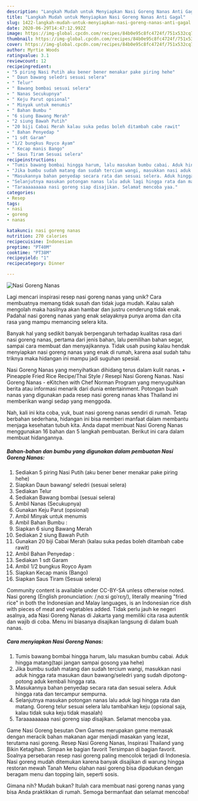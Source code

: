 ```yaml
---
description: "Langkah Mudah untuk Menyiapkan Nasi Goreng Nanas Anti Gagal"
title: "Langkah Mudah untuk Menyiapkan Nasi Goreng Nanas Anti Gagal"
slug: 1422-langkah-mudah-untuk-menyiapkan-nasi-goreng-nanas-anti-gagal
date: 2020-06-29T14:47:12.992Z
image: https://img-global.cpcdn.com/recipes/84b0e95c8fc4724f/751x532cq70/nasi-goreng-nanas-foto-resep-utama.jpg
thumbnail: https://img-global.cpcdn.com/recipes/84b0e95c8fc4724f/751x532cq70/nasi-goreng-nanas-foto-resep-utama.jpg
cover: https://img-global.cpcdn.com/recipes/84b0e95c8fc4724f/751x532cq70/nasi-goreng-nanas-foto-resep-utama.jpg
author: Myrtie Woods
ratingvalue: 3.1
reviewcount: 12
recipeingredient:
- "5 piring Nasi Putih aku bener bener menakar pake piring hehe"
- " Daun bawang seledri sesuai selera"
- " Telur"
- " Bawang bombai sesuai selera"
- " Nanas Secukupnya"
- " Keju Parut opsional"
- " Minyak untuk menumis"
- " Bahan Bumbu "
- "6 siung Bawang Merah"
- "2 siung Bawah Putih"
- "20 biji Cabai Merah kalau suka pedas boleh ditambah cabe rawit"
- " Bahan Penyedap "
- "1 sdt Garam"
- "1/2 bungkus Royco Ayam"
- " Kecap manis Bango"
- " Saus Tiram Sesuai selera"
recipeinstructions:
- "Tumis bawang bombai hingga harum, lalu masukan bumbu cabai. Aduk hingga matang(tapi jangan sampai gosong yaa hehe)"
- "Jika bumbu sudah matang dan sudah tercium wangi, masukkan nasi aduk hingga rata masukan daun bawang/seledri yang sudah dipotong-potong aduk kembali hingga rata."
- "Masukannya bahan penyedap secara rata dan sesuai selera. Aduk hingga rata dan tercampur sempurna."
- "Selanjutnya masukan potongan nanas lalu aduk lagi hingga rata dan matang. Goreng telur sesuai selera lalu tambahkan keju (opsional saja, kalau tidak suka keju tidak masalah)"
- "Taraaaaaaaaa nasi goreng siap disajikan. Selamat mencoba yaa."
categories:
- Resep
tags:
- nasi
- goreng
- nanas

katakunci: nasi goreng nanas 
nutrition: 270 calories
recipecuisine: Indonesian
preptime: "PT40M"
cooktime: "PT38M"
recipeyield: "1"
recipecategory: Dinner

---
```



![Nasi Goreng Nanas](https://img-global.cpcdn.com/recipes/84b0e95c8fc4724f/751x532cq70/nasi-goreng-nanas-foto-resep-utama.jpg)

Lagi mencari inspirasi resep nasi goreng nanas yang unik? Cara membuatnya memang tidak susah dan tidak juga mudah. Kalau salah mengolah maka hasilnya akan hambar dan justru cenderung tidak enak. Padahal nasi goreng nanas yang enak selayaknya punya aroma dan cita rasa yang mampu memancing selera kita.

Banyak hal yang sedikit banyak berpengaruh terhadap kualitas rasa dari nasi goreng nanas, pertama dari jenis bahan, lalu pemilihan bahan segar, sampai cara membuat dan menyajikannya. Tidak usah pusing kalau hendak menyiapkan nasi goreng nanas yang enak di rumah, karena asal sudah tahu triknya maka hidangan ini mampu jadi suguhan spesial.

Nasi Goreng Nanas yang menyihatkan dihidang terus dalam kulit nanas. • Pineapple Fried Rice Recipe/Thai Style / Resepi Nasi Goreng Nanas. Nasi Goreng Nanas - eKitchen with Chef Norman Program yang menyuguhkan berita atau informasi menarik dari dunia entertainment. Potongan buah nanas yang digunakan pada resep nasi goreng nanas khas Thailand ini memberikan wangi sedap yang menggoda.


Nah, kali ini kita coba, yuk, buat nasi goreng nanas sendiri di rumah. Tetap berbahan sederhana, hidangan ini bisa memberi manfaat dalam membantu menjaga kesehatan tubuh kita. Anda dapat membuat Nasi Goreng Nanas menggunakan 16 bahan dan 5 langkah pembuatan. Berikut ini cara dalam membuat hidangannya.

<!--inarticleads1-->

##### Bahan-bahan dan bumbu yang digunakan dalam pembuatan Nasi Goreng Nanas:

1. Sediakan 5 piring Nasi Putih (aku bener bener menakar pake piring hehe)
1. Siapkan  Daun bawang/ seledri (sesuai selera)
1. Sediakan  Telur
1. Sediakan  Bawang bombai (sesuai selera)
1. Ambil  Nanas (Secukupnya)
1. Gunakan  Keju Parut (opsional)
1. Ambil  Minyak untuk menumis
1. Ambil  Bahan Bumbu :
1. Siapkan 6 siung Bawang Merah
1. Sediakan 2 siung Bawah Putih
1. Gunakan 20 biji Cabai Merah (kalau suka pedas boleh ditambah cabe rawit)
1. Ambil  Bahan Penyedap :
1. Sediakan 1 sdt Garam
1. Ambil 1/2 bungkus Royco Ayam
1. Siapkan  Kecap manis (Bango)
1. Siapkan  Saus Tiram (Sesuai selera)


Community content is available under CC-BY-SA unless otherwise noted. Nasi goreng (English pronunciation: /ˌnɑːsi ɡɒˈrɛŋ/), literally meaning &#34;fried rice&#34; in both the Indonesian and Malay languages, is an Indonesian rice dish with pieces of meat and vegetables added. Tidak perlu jauh ke negeri asalnya, ada Nasi Goreng Nanas di Jakarta yang memiliki cita rasa autentik dan wajib di coba. Menu ini biasanya disajikan langsung di dalam buah nanas. 

<!--inarticleads2-->

##### Cara menyiapkan Nasi Goreng Nanas:

1. Tumis bawang bombai hingga harum, lalu masukan bumbu cabai. Aduk hingga matang(tapi jangan sampai gosong yaa hehe)
1. Jika bumbu sudah matang dan sudah tercium wangi, masukkan nasi aduk hingga rata masukan daun bawang/seledri yang sudah dipotong-potong aduk kembali hingga rata.
1. Masukannya bahan penyedap secara rata dan sesuai selera. Aduk hingga rata dan tercampur sempurna.
1. Selanjutnya masukan potongan nanas lalu aduk lagi hingga rata dan matang. Goreng telur sesuai selera lalu tambahkan keju (opsional saja, kalau tidak suka keju tidak masalah)
1. Taraaaaaaaaa nasi goreng siap disajikan. Selamat mencoba yaa.


Game Nasi Goreng besutan Own Games merupakan game memasak dengan meracik bahan makanan agar menjadi masakan yang lezat, terutama nasi goreng. Resep Nasi Goreng Nanas, Inspirasi Thailand yang Bikin Ketagihan. Simpan ke bagian favorit Tersimpan di bagian favorit. Soalnya persebaran resep nasi goreng paling mencolok terjadi di Indonesia. Nasi goreng mudah ditemukan karena banyak disajikan di warung hingga restoran mewah Tanah Menu olahan nasi goreng bisa dipadukan dengan beragam menu dan topping lain, seperti sosis. 

Gimana nih? Mudah bukan? Itulah cara membuat nasi goreng nanas yang bisa Anda praktikkan di rumah. Semoga bermanfaat dan selamat mencoba!
